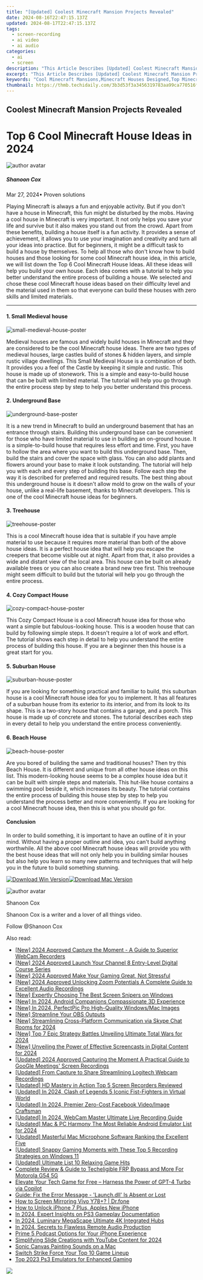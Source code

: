 ```yaml
---
title: "[Updated] Coolest Minecraft Mansion Projects Revealed"
date: 2024-08-16T22:47:15.137Z
updated: 2024-08-17T22:47:15.137Z
tags: 
  - screen-recording
  - ai video
  - ai audio
categories: 
  - ai
  - screen
description: "This Article Describes [Updated] Coolest Minecraft Mansion Projects Revealed"
excerpt: "This Article Describes [Updated] Coolest Minecraft Mansion Projects Revealed"
keywords: "Cool Minecraft Mansions,Minecraft Houses Designed,Top Minecraft Homes Ideas,Innovative Minecraft Dwellings,Amazing Mansion Projects,Famous Minecraft Abodes,Exciting Minecraft Residences"
thumbnail: https://thmb.techidaily.com/3b3d53f3a3456319783aa99ca770516fad2e58dbe2bd45f2ec6f3eb305fb3d58.png
---
```


## Coolest Minecraft Mansion Projects Revealed

# Top 6 Cool Minecraft House Ideas in 2024

![author avatar](https://images.wondershare.com/filmora/article-images/shannon-cox.jpg)

##### Shanoon Cox

 Mar 27, 2024• Proven solutions

Playing Minecraft is always a fun and enjoyable activity. But if you don't have a house in Minecraft, this fun might be disturbed by the mobs. Having a cool house in Minecraft is very important. It not only helps you save your life and survive but it also makes you stand out from the crowd. Apart from these benefits, building a house itself is a fun activity. It provides a sense of achievement, it allows you to use your imagination and creativity and turn all your ideas into practice. But for beginners, it might be a difficult task to build a house by themselves. To help all those who don't know how to build houses and those looking for some cool Minecraft house idea, in this article, we will list down the Top 6 Cool Minecraft House Ideas. All these ideas will help you build your own house. Each idea comes with a tutorial to help you better understand the entire process of building a house. We selected and chose these cool Minecraft house ideas based on their difficulty level and the material used in them so that everyone can build these houses with zero skills and limited materials.

---

#### 1\. Small Medieval house

![small-medieval-house-poster](https://images.wondershare.com/filmora/article-images/small-medieval-house-poster.jpg)

Medieval houses are famous and widely build houses in Minecraft and they are considered to be the cool Minecraft house ideas. There are two types of medieval houses, large castles build of stones & hidden layers, and simple rustic village dwellings. This Small Medieval House is a combination of both. It provides you a feel of the Castle by keeping it simple and rustic. This house is made up of stonework. This is a simple and easy-to-build house that can be built with limited material. The tutorial will help you go through the entire process step by step to help you better understand this process.

#### 2\. Underground Base

![underground-base-poster](https://images.wondershare.com/filmora/article-images/underground-base-poster.jpg)

It is a new trend in Minecraft to build an underground basement that has an entrance through stairs. Building this underground base can be convenient for those who have limited material to use in building an on-ground house. It is a simple-to-build house that requires less effort and time. First, you have to hollow the area where you want to build this underground base. Then, build the stairs and cover the space with glass. You can also add plants and flowers around your base to make it look outstanding. The tutorial will help you with each and every step of building this base. Follow each step the way it is described for preferred and required results. The best thing about this underground house is it doesn't allow mold to grow on the walls of your house, unlike a real-life basement, thanks to Minecraft developers. This is one of the cool Minecraft house ideas for beginners.

#### 3\. Treehouse

![treehouse-poster](https://images.wondershare.com/filmora/article-images/treehouse-poster.jpg)

This is a cool Minecraft house idea that is suitable if you have ample material to use because it requires more material than both of the above house ideas. It is a perfect house idea that will help you escape the creepers that become visible out at night. Apart from that, it also provides a wide and distant view of the local area. This house can be built on already available trees or you can also create a brand new tree first. This treehouse might seem difficult to build but the tutorial will help you go through the entire process.

#### 4\. Cozy Compact House

![cozy-compact-house-poster](https://images.wondershare.com/filmora/article-images/cozy-compact-house-poster.jpg)

This Cozy Compact House is a cool Minecraft house idea for those who want a simple but fabulous-looking house. This is a wooden house that can build by following simple steps. It doesn't require a lot of work and effort. The tutorial shows each step in detail to help you understand the entire process of building this house. If you are a beginner then this house is a great start for you.

#### 5\. Suburban House

![suburban-house-poster](https://images.wondershare.com/filmora/article-images/suburban-house-poster.jpg)

If you are looking for something practical and familiar to build, this suburban house is a cool Minecraft house idea for you to implement. It has all features of a suburban house from its exterior to its interior, and from its look to its shape. This is a two-story house that contains a garage, and a porch. This house is made up of concrete and stones. The tutorial describes each step in every detail to help you understand the entire process conveniently.

#### 6\. Beach House

![beach-house-poster](https://images.wondershare.com/filmora/article-images/beach-house-poster.jpg)

Are you bored of building the same and traditional houses? Then try this Beach House. It is different and unique from all other house ideas on this list. This modern-looking house seems to be a complex house idea but it can be built with simple steps and materials. This hut-like house contains a swimming pool beside it, which increases its beauty. The tutorial contains the entire process of building this house step by step to help you understand the process better and more conveniently. If you are looking for a cool Minecraft house idea, then this is what you should go for.

#### Conclusion

In order to build something, it is important to have an outline of it in your mind. Without having a proper outline and idea, you can't build anything worthwhile. All the above cool Minecraft house ideas will provide you with the best house ideas that will not only help you in building similar houses but also help you learn so many new patterns and techniques that will help you in the future to build something stunning.

 [![Download Win Version](https://images.wondershare.com/filmora/guide/download-btn-win.jpg)](https://tools.techidaily.com/wondershare/filmora/download/)[![Download Mac Version](https://images.wondershare.com/filmora/guide/download-btn-mac.jpg)](https://tools.techidaily.com/wondershare/filmora/download/)

![author avatar](https://images.wondershare.com/filmora/article-images/shannon-cox.jpg)

Shanoon Cox

Shanoon Cox is a writer and a lover of all things video.

Follow @Shanoon Cox

<span class="atpl-alsoreadstyle">Also read:</span>
<div><ul>
<li><a href="https://video-capture.techidaily.com/new-2024-approved-capture-the-moment-a-guide-to-superior-webcam-recorders/"><u>[New] 2024 Approved  Capture the Moment - A Guide to Superior WebCam Recorders</u></a></li>
<li><a href="https://youtube-zero.techidaily.com/024-approved-launch-your-channel-8-entry-level-digital-course-series/"><u>[New] 2024 Approved  Launch Your Channel  8 Entry-Level Digital Course Series</u></a></li>
<li><a href="https://video-capture.techidaily.com/new-2024-approved-make-your-gaming-great-not-stressful/"><u>[New] 2024 Approved  Make Your Gaming Great, Not Stressful</u></a></li>
<li><a href="https://video-capture.techidaily.com/new-2024-approved-unlocking-zoom-potentials-a-complete-guide-to-excellent-audio-recordings/"><u>[New] 2024 Approved  Unlocking Zoom Potentials  A Complete Guide to Excellent Audio Recordings</u></a></li>
<li><a href="https://video-capture.techidaily.com/new-expertly-choosing-the-best-screen-snipers-on-windows/"><u>[New] Expertly Choosing The Best Screen Snipers on Windows</u></a></li>
<li><a href="https://video-capture.techidaily.com/new-in-2024-android-companions-compassionate-3d-experience/"><u>[New] In 2024, Android Companions  Compassionate 3D Experience</u></a></li>
<li><a href="https://video-capture.techidaily.com/new-in-2024-perfectpic-pro-high-quality-windowsmac-images/"><u>[New] In 2024, PerfectPic Pro  High-Quality Windows/Mac Images</u></a></li>
<li><a href="https://video-capture.techidaily.com/new-streamline-your-obs-outputs/"><u>[New] Streamline Your OBS Outputs</u></a></li>
<li><a href="https://video-capture.techidaily.com/new-streamlining-cross-platform-communication-via-skype-chat-rooms-for-2024/"><u>[New] Streamlining Cross-Platform Communication via Skype Chat Rooms for 2024</u></a></li>
<li><a href="https://video-capture.techidaily.com/new-top-7-epic-strategy-battles-unveiling-ultimate-total-wars-for-2024/"><u>[New] Top 7 Epic Strategy Battles  Unveiling Ultimate Total Wars for 2024</u></a></li>
<li><a href="https://video-capture.techidaily.com/new-unveiling-the-power-of-effective-screencasts-in-digital-content-for-2024/"><u>[New] Unveiling the Power of Effective Screencasts in Digital Content for 2024</u></a></li>
<li><a href="https://video-capture.techidaily.com/updated-2024-approved-capturing-the-moment-a-practical-guide-to-google-meetings-screen-recordings/"><u>[Updated] 2024 Approved  Capturing the Moment  A Practical Guide to GooGle Meetings' Screen Recordings</u></a></li>
<li><a href="https://video-capture.techidaily.com/updated-from-capture-to-share-streamlining-logitech-webcam-recordings/"><u>[Updated] From Capture to Share  Streamlining Logitech Webcam Recordings</u></a></li>
<li><a href="https://visual-screen-recording.techidaily.com/updated-hd-mastery-in-action-top-5-screen-recorders-reviewed/"><u>[Updated] HD Mastery in Action  Top 5 Screen Recorders Reviewed</u></a></li>
<li><a href="https://video-capture.techidaily.com/updated-in-2024-clash-of-legends-5-iconic-fist-fighters-in-virtual-world/"><u>[Updated] In 2024, Clash of Legends  5 Iconic Fist-Fighters in Virtual World</u></a></li>
<li><a href="https://facebook-video-files.techidaily.com/updated-in-2024-premier-zero-cost-facebook-videoimage-craftsman/"><u>[Updated] In 2024, Premier Zero-Cost Facebook Video/Image Craftsman</u></a></li>
<li><a href="https://video-capture.techidaily.com/updated-in-2024-webcam-master-ultimate-live-recording-guide/"><u>[Updated] In 2024, WebCam Master  Ultimate Live Recording Guide</u></a></li>
<li><a href="https://video-capture.techidaily.com/updated-mac-and-pc-harmony-the-most-reliable-android-emulator-list-for-2024/"><u>[Updated] Mac & PC Harmony  The Most Reliable Android Emulator List for 2024</u></a></li>
<li><a href="https://video-capture.techidaily.com/updated-masterful-mac-microphone-software-ranking-the-excellent-five/"><u>[Updated] Masterful Mac Microphone Software  Ranking the Excellent Five</u></a></li>
<li><a href="https://video-capture.techidaily.com/updated-snappy-gaming-moments-with-these-top-5-recording-strategies-on-windows-11/"><u>[Updated] Snappy Gaming Moments with These Top 5 Recording Strategies on Windows 11</u></a></li>
<li><a href="https://video-capture.techidaily.com/updated-ultimate-list-10-relaxing-game-hits/"><u>[Updated] Ultimate List  10 Relaxing Game Hits</u></a></li>
<li><a href="https://android-unlock.techidaily.com/complete-review-and-guide-to-techeligible-frp-bypass-and-more-for-motorola-g54-5g-by-drfone-android/"><u>Complete Review & Guide to Techeligible FRP Bypass and More For Motorola G54 5G</u></a></li>
<li><a href="https://tech-hub.techidaily.com/elevate-your-tech-game-for-free-harness-the-power-of-gpt-4-turbo-via-copilot/"><u>Elevate Your Tech Game for Free – Harness the Power of GPT-4 Turbo via Copilot</u></a></li>
<li><a href="https://technical-tips.techidaily.com/guide-fix-the-error-message-launchdll-is-absent-or-lost/"><u>Guide: Fix the Error Message - 'Launch.dll' Is Absent or Lost</u></a></li>
<li><a href="https://screen-mirror.techidaily.com/how-to-screen-mirroring-vivo-y78plus-drfone-by-drfone-android/"><u>How to Screen Mirroring Vivo Y78+? | Dr.fone</u></a></li>
<li><a href="https://ios-unlock.techidaily.com/how-to-unlock-iphone-7-plus-apples-new-iphone-by-drfone-ios/"><u>How to Unlock iPhone 7 Plus, Apples New iPhone</u></a></li>
<li><a href="https://screen-recording.techidaily.com/in-2024-expert-insights-on-ps3-gameplay-documentation/"><u>In 2024, Expert Insights on PS3 Gameplay Documentation</u></a></li>
<li><a href="https://extra-skills.techidaily.com/in-2024-luminary-megascape-ultimate-4k-integrated-hubs/"><u>In 2024, Luminary MegaScape  Ultimate 4K Integrated Hubs</u></a></li>
<li><a href="https://desktop-recording.techidaily.com/in-2024-secrets-to-flawless-remote-audio-production/"><u>In 2024, Secrets to Flawless Remote Audio Production</u></a></li>
<li><a href="https://extra-resources.techidaily.com/prime-5-podcast-options-for-your-iphone-experience/"><u>Prime 5 Podcast Options for Your iPhone Experience</u></a></li>
<li><a href="https://facebook-record-videos.techidaily.com/simplifying-slide-creations-with-youtube-content-for-2024/"><u>Simplifying Slide Creations with YouTube Content for 2024</u></a></li>
<li><a href="https://video-capture.techidaily.com/sonic-canvas-painting-sounds-on-a-mac/"><u>Sonic Canvas  Painting Sounds on a Mac</u></a></li>
<li><a href="https://video-capture.techidaily.com/switch-strike-force-your-top-10-game-lineup/"><u>Switch Strike Force  Your Top 10 Game Lineup</u></a></li>
<li><a href="https://video-screen-grab.techidaily.com/top-2023-ps3-emulators-for-enhanced-gaming/"><u>Top 2023 Ps3 Emulators for Enhanced Gaming</u></a></li>
</ul></div>

<ins class="adsbygoogle"
      style="display:block"
      data-ad-client="ca-pub-7571918770474297"
      data-ad-slot="8358498916"
      data-ad-format="auto"
      data-full-width-responsive="true"></ins>
<!-- affiliate ads begin -->
<a href="https://secure.2checkout.com/order/checkout.php?PRODS=4615471&QTY=1&AFFILIATE=108875&CART=1"><img src="https://images.wondershare.com/affiliate-image/affiliate_banners_en/max_782x90.png" border="0"></a>
<!-- affiliate ads end -->